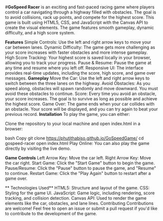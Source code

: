 #**GoSpeed Racer**  is an exciting and fast-paced racing game where players control a car navigating through a highway filled with obstacles.
The goal is to avoid collisions, rack up points, and compete for the highest score.
This game is built using HTML5, CSS, and JavaScript with the Canvas API to create the visual elements.
The game features smooth gameplay, dynamic difficulty, and a high score system.

**Features**
Simple Controls: Use the left and right arrow keys to move your car between lanes.
Dynamic Difficulty: The game gets more challenging as your score increases with faster obstacles and more intense gameplay.
High Score Tracking: Your highest score is saved locally in your browser, allowing you to track your progress.
Pause & Resume: Pause the game at any time and resume where you left off.
Responsive UI: The interface provides real-time updates, including the score, high score, and game over messages.
**Gameplay**
Move the Car: Use the left and right arrow keys to switch between the three lanes on the highway.
Avoid Obstacles: As you speed along, obstacles will spawn randomly and move downward. You must avoid these obstacles to continue.
Score: Every time you avoid an obstacle, your score increases. The goal is to survive as long as possible and achieve the highest score.
Game Over: The game ends when your car collides with an obstacle. Your score will be displayed, and you can try again to beat your previous record.
**Installation**
To play the game, you can either:

Clone the repository to your local machine and open index.html in a browser:

bash
Copy
git clone  https://phutithabiso.github.io/GoSpeedGame/
cd gospeed-racer
open index.html
Play Online: You can also play the game directly by visiting the live demo.

**Game Controls**
Left Arrow Key: Move the car left.
Right Arrow Key: Move the car right.
Start Game: Click the "Start Game" button to begin the game.
Pause/Resume: Click the "Pause" button to pause the game, and "Resume" to continue.
Restart Game: Click the "Play Again" button to restart after a game over.

**
Technologies Used**
HTML5: Structure and layout of the game.
CSS: Styling for the game UI.
JavaScript: Game logic, including rendering, score tracking, and collision detection.
Canvas API: Used to render the game elements like the car, obstacles, and lane lines.
Contributing
Contributions are welcome! Feel free to open an issue or submit a pull request if you'd like to contribute to the development of the game.




